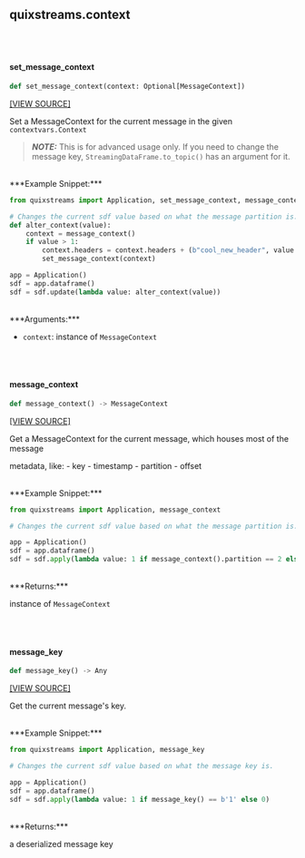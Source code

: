 <a id="quixstreams.context"></a>

## quixstreams.context

<a id="quixstreams.context.set_message_context"></a>

<br><br>

#### set\_message\_context

```python
def set_message_context(context: Optional[MessageContext])
```

[[VIEW SOURCE]](https://github.com/quixio/quix-streams/blob/83dce9b5ce5cba12a0d41bc6958e1d354418e515/quixstreams/context.py#L22)

Set a MessageContext for the current message in the given `contextvars.Context`

>***NOTE:*** This is for advanced usage only. If you need to change the message key,
`StreamingDataFrame.to_topic()` has an argument for it.



<br>
***Example Snippet:***

```python
from quixstreams import Application, set_message_context, message_context

# Changes the current sdf value based on what the message partition is.
def alter_context(value):
    context = message_context()
    if value > 1:
        context.headers = context.headers + (b"cool_new_header", value.encode())
        set_message_context(context)

app = Application()
sdf = app.dataframe()
sdf = sdf.update(lambda value: alter_context(value))
```


<br>
***Arguments:***

- `context`: instance of `MessageContext`

<a id="quixstreams.context.message_context"></a>

<br><br>

#### message\_context

```python
def message_context() -> MessageContext
```

[[VIEW SOURCE]](https://github.com/quixio/quix-streams/blob/83dce9b5ce5cba12a0d41bc6958e1d354418e515/quixstreams/context.py#L53)

Get a MessageContext for the current message, which houses most of the message

metadata, like:
    - key
    - timestamp
    - partition
    - offset



<br>
***Example Snippet:***

```python
from quixstreams import Application, message_context

# Changes the current sdf value based on what the message partition is.

app = Application()
sdf = app.dataframe()
sdf = sdf.apply(lambda value: 1 if message_context().partition == 2 else 0)
```


<br>
***Returns:***

instance of `MessageContext`

<a id="quixstreams.context.message_key"></a>

<br><br>

#### message\_key

```python
def message_key() -> Any
```

[[VIEW SOURCE]](https://github.com/quixio/quix-streams/blob/83dce9b5ce5cba12a0d41bc6958e1d354418e515/quixstreams/context.py#L84)

Get the current message's key.


<br>
***Example Snippet:***

```python
from quixstreams import Application, message_key

# Changes the current sdf value based on what the message key is.

app = Application()
sdf = app.dataframe()
sdf = sdf.apply(lambda value: 1 if message_key() == b'1' else 0)
```


<br>
***Returns:***

a deserialized message key

